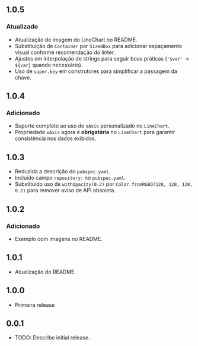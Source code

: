 ## 1.0.5

### Atualizado

- Atualização de imagem do LineChart no README.
- Substituição de `Container` por `SizedBox` para adicionar espaçamento visual conforme recomendação do linter.
- Ajustes em interpolação de strings para seguir boas práticas (`'$var'` → `${var}` quando necessário).
- Uso de `super.key` em construtores para simplificar a passagem da chave.

## 1.0.4

### Adicionado

- Suporte completo ao uso de `xAxis` personalizado no `LineChart`.
- Propriedade `xAxis` agora é **obrigatória** no `LineChart` para garantir consistência nos dados exibidos.

## 1.0.3

- Reduzida a descrição do `pubspec.yaml`.
- Incluído campo `repository:` no `pubspec.yaml`.
- Substituído uso de `withOpacity(0.2)` por `Color.fromRGBO(128, 128, 128, 0.2)` para remover aviso de API obsoleta.

## 1.0.2

### Adicionado

- Exemplo com imagens no README.

## 1.0.1

- Atualização do README.

## 1.0.0

- Primeira release

## 0.0.1

- TODO: Describe initial release.
